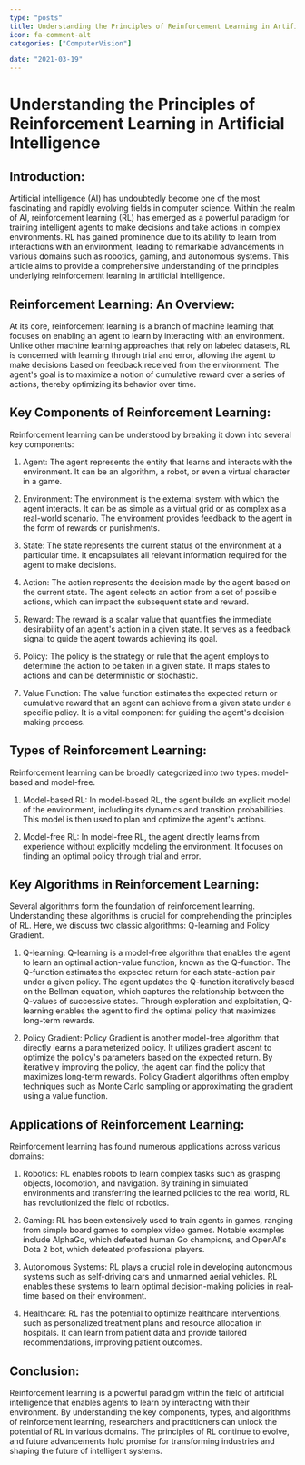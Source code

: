 ```yaml
---
type: "posts"
title: Understanding the Principles of Reinforcement Learning in Artificial Intelligence
icon: fa-comment-alt
categories: ["ComputerVision"]

date: "2021-03-19"
---
```




# Understanding the Principles of Reinforcement Learning in Artificial Intelligence

## Introduction:

Artificial intelligence (AI) has undoubtedly become one of the most fascinating and rapidly evolving fields in computer science. Within the realm of AI, reinforcement learning (RL) has emerged as a powerful paradigm for training intelligent agents to make decisions and take actions in complex environments. RL has gained prominence due to its ability to learn from interactions with an environment, leading to remarkable advancements in various domains such as robotics, gaming, and autonomous systems. This article aims to provide a comprehensive understanding of the principles underlying reinforcement learning in artificial intelligence.

## Reinforcement Learning: An Overview:

At its core, reinforcement learning is a branch of machine learning that focuses on enabling an agent to learn by interacting with an environment. Unlike other machine learning approaches that rely on labeled datasets, RL is concerned with learning through trial and error, allowing the agent to make decisions based on feedback received from the environment. The agent's goal is to maximize a notion of cumulative reward over a series of actions, thereby optimizing its behavior over time.

## Key Components of Reinforcement Learning:

Reinforcement learning can be understood by breaking it down into several key components:

1. Agent: The agent represents the entity that learns and interacts with the environment. It can be an algorithm, a robot, or even a virtual character in a game.

2. Environment: The environment is the external system with which the agent interacts. It can be as simple as a virtual grid or as complex as a real-world scenario. The environment provides feedback to the agent in the form of rewards or punishments.

3. State: The state represents the current status of the environment at a particular time. It encapsulates all relevant information required for the agent to make decisions.

4. Action: The action represents the decision made by the agent based on the current state. The agent selects an action from a set of possible actions, which can impact the subsequent state and reward.

5. Reward: The reward is a scalar value that quantifies the immediate desirability of an agent's action in a given state. It serves as a feedback signal to guide the agent towards achieving its goal.

6. Policy: The policy is the strategy or rule that the agent employs to determine the action to be taken in a given state. It maps states to actions and can be deterministic or stochastic.

7. Value Function: The value function estimates the expected return or cumulative reward that an agent can achieve from a given state under a specific policy. It is a vital component for guiding the agent's decision-making process.

## Types of Reinforcement Learning:

Reinforcement learning can be broadly categorized into two types: model-based and model-free.

1. Model-based RL: In model-based RL, the agent builds an explicit model of the environment, including its dynamics and transition probabilities. This model is then used to plan and optimize the agent's actions.

2. Model-free RL: In model-free RL, the agent directly learns from experience without explicitly modeling the environment. It focuses on finding an optimal policy through trial and error.

## Key Algorithms in Reinforcement Learning:

Several algorithms form the foundation of reinforcement learning. Understanding these algorithms is crucial for comprehending the principles of RL. Here, we discuss two classic algorithms: Q-learning and Policy Gradient.

1. Q-learning: Q-learning is a model-free algorithm that enables the agent to learn an optimal action-value function, known as the Q-function. The Q-function estimates the expected return for each state-action pair under a given policy. The agent updates the Q-function iteratively based on the Bellman equation, which captures the relationship between the Q-values of successive states. Through exploration and exploitation, Q-learning enables the agent to find the optimal policy that maximizes long-term rewards.

2. Policy Gradient: Policy Gradient is another model-free algorithm that directly learns a parameterized policy. It utilizes gradient ascent to optimize the policy's parameters based on the expected return. By iteratively improving the policy, the agent can find the policy that maximizes long-term rewards. Policy Gradient algorithms often employ techniques such as Monte Carlo sampling or approximating the gradient using a value function.

## Applications of Reinforcement Learning:

Reinforcement learning has found numerous applications across various domains:

1. Robotics: RL enables robots to learn complex tasks such as grasping objects, locomotion, and navigation. By training in simulated environments and transferring the learned policies to the real world, RL has revolutionized the field of robotics.

2. Gaming: RL has been extensively used to train agents in games, ranging from simple board games to complex video games. Notable examples include AlphaGo, which defeated human Go champions, and OpenAI's Dota 2 bot, which defeated professional players.

3. Autonomous Systems: RL plays a crucial role in developing autonomous systems such as self-driving cars and unmanned aerial vehicles. RL enables these systems to learn optimal decision-making policies in real-time based on their environment.

4. Healthcare: RL has the potential to optimize healthcare interventions, such as personalized treatment plans and resource allocation in hospitals. It can learn from patient data and provide tailored recommendations, improving patient outcomes.

## Conclusion:

Reinforcement learning is a powerful paradigm within the field of artificial intelligence that enables agents to learn by interacting with their environment. By understanding the key components, types, and algorithms of reinforcement learning, researchers and practitioners can unlock the potential of RL in various domains. The principles of RL continue to evolve, and future advancements hold promise for transforming industries and shaping the future of intelligent systems.